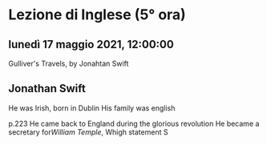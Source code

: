 # Lezione di Inglese (5° ora)

## lunedì 17 maggio 2021, 12:00:00

Gulliver's Travels, by Jonahtan Swift

## Jonathan Swift
He was Irish, born in Dublin
His family was english


p.223
He came back to England during the glorious revolution
He became a secretary for*William Temple*, Whigh statement
S
<!--stackedit_data:
eyJoaXN0b3J5IjpbLTEyMjY0ODM2NjRdfQ==
-->